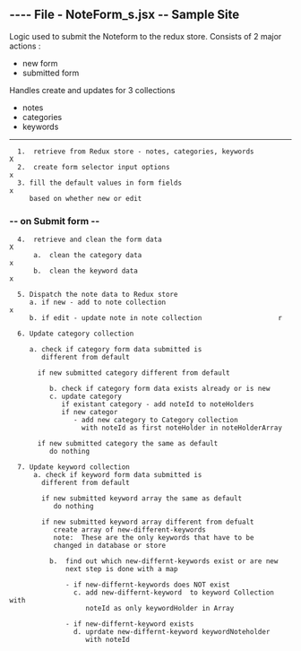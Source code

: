 

## ---- File - NoteForm_s.jsx -- Sample Site

Logic used to submit the Noteform to the redux store.
Consists of 2 major actions :  
- new form
- submitted form

Handles create and updates for 3 collections
- notes
- categories
- keywords

---

      1.  retrieve from Redux store - notes, categories, keywords           X
      2.  create form selector input options                                x
      3. fill the default values in form fields                             x
         based on whether new or edit

###  -- on Submit form --

      4.  retrieve and clean the form data                                  X
          a.  clean the category data                                       x
          b.  clean the keyword data                                        x

      5. Dispatch the note data to Redux store
         a. if new - add to note collection                                 x
         b. if edit - update note in note collection                   r

      6. Update category collection
         
         a. check if category form data submitted is
            different from default

           if new submitted category different from default
         
              b. check if category form data exists already or is new
              c. update category
                 if existant category - add noteId to noteHolders
                 if new categor 
                    - add new category to Category collection
                      with noteId as first noteHolder in noteHolderArray

           if new submitted category the same as default
              do nothing           

      7. Update keyword collection
          a. check if keyword form data submitted is
            different from default

            if new submitted keyword array the same as default
               do nothing

            if new submitted keyword array different from defualt
               create array of new-different-keywords
               note:  These are the only keywords that have to be
               changed in database or store

              b.  find out which new-differnt-keywords exist or are new
                  next step is done with a map

                  - if new-differnt-keywords does NOT exist
                    c. add new-differnt-keyword  to keyword Collection with
                       noteId as only keywordHolder in Array

                  - if new-differnt-keyword exists 
                    d. uprdate new-differnt-keyword keywordNoteholder
                       with noteId
                
                   
      



